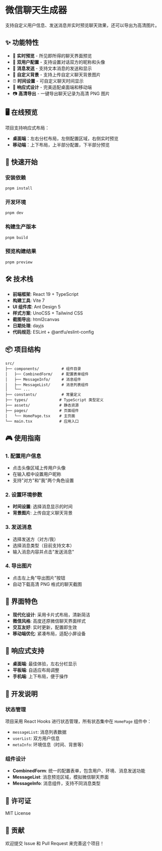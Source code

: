 # 微信聊天生成器

支持自定义用户信息、发送消息并实时预览聊天效果，还可以导出为高清图片。

## ✨ 功能特性

- 🎯 **实时预览** - 所见即所得的聊天界面预览
- 👥 **双用户配置** - 支持设置对话双方的昵称和头像
- 📝 **消息发送** - 支持文本消息的发送和显示
- 🎨 **自定义背景** - 支持上传自定义聊天背景图片
- ⏰ **时间设置** - 可自定义聊天时间显示
- 📱 **响应式设计** - 完美适配桌面端和移动端
- 📷 **高清导出** - 一键导出聊天记录为高清 PNG 图片

## 🖥️ 在线预览

项目支持响应式布局：
- **桌面端**：左右分栏布局，左侧配置区域，右侧实时预览
- **移动端**：上下布局，上半部分配置，下半部分预览

## 🚀 快速开始

### 安装依赖

```bash
pnpm install
```

### 开发环境

```bash
pnpm dev
```

### 构建生产版本

```bash
pnpm build
```

### 预览构建结果

```bash
pnpm preview
```

## 🛠️ 技术栈

- **前端框架**: React 19 + TypeScript
- **构建工具**: Vite 7
- **UI 组件库**: Ant Design 5
- **样式方案**: UnoCSS + Tailwind CSS
- **截图导出**: html2canvas
- **日期处理**: dayjs
- **代码规范**: ESLint + @antfu/eslint-config

## 📦 项目结构

```
src/
├── components/          # 组件目录
│   ├── CombinedForm/    # 配置表单组件
│   ├── MessageInfo/     # 消息组件
│   ├── MessageList/     # 消息列表组件
│   └── ...
├── constants/           # 常量定义
├── types/              # TypeScript 类型定义
├── assets/             # 静态资源
├── pages/              # 页面组件
│   └── HomePage.tsx    # 主页面
└── main.tsx            # 应用入口
```

## 🎮 使用指南

### 1. 配置用户信息
- 点击头像区域上传用户头像
- 在输入框中设置用户昵称
- 支持"对方"和"我"两个角色设置

### 2. 设置环境参数
- **时间设置**: 选择消息显示的时间
- **背景图片**: 上传自定义聊天背景

### 3. 发送消息
- 选择发送方（对方/我）
- 选择消息类型（目前支持文本）
- 输入消息内容并点击"发送消息"

### 4. 导出图片
- 点击左上角"导出图片"按钮
- 自动下载高清 PNG 格式的聊天截图

## 🎨 界面特色

- **现代化设计**: 采用卡片式布局，清新简洁
- **微信风格**: 高度还原微信聊天界面样式
- **交互友好**: 实时更新，配置即生效
- **移动端优化**: 紧凑布局，适配小屏设备

## 📱 响应式支持

- **桌面端**: 最佳体验，左右分栏显示
- **平板端**: 自适应布局调整
- **手机端**: 上下布局，便于操作

## 🔧 开发说明

### 状态管理
项目采用 React Hooks 进行状态管理，所有状态集中在 `HomePage` 组件中：
- `messageList`: 消息列表数据
- `userList`: 双方用户信息
- `metaInfo`: 环境信息（时间、背景等）

### 组件设计
- **CombinedForm**: 统一的配置表单，包含用户、环境、消息发送功能
- **MessageList**: 消息预览区域，模拟微信聊天界面
- **MessageInfo**: 消息组件，支持不同消息类型

## 📄 许可证

MIT License

## 🤝 贡献

欢迎提交 Issue 和 Pull Request 来完善这个项目！
